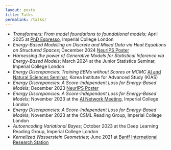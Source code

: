 ```yaml
---
layout: posts
title: Talks
permalink: /talks/
---
```


- *Transformers: From model foundations to foundational models*; April 2025 at [PhD Espresso](https://sites.google.com/view/phd-espresso/?pli=1), Imperial College London
- *Energy-Based Modelling on Discrete and Mixed Data via Heat Equations on Structured Spaces*; December 2024 [NeurIPS Poster](https://neurips.cc/virtual/2024/poster/93171)
- *Harnessing the power of Generative Models for Statistical Inference via Energy-Based Models*; March 2024 at the Junior Statistics Seminar, Imperial College London
- *Energy Discrepancies: Training EBMs without Scores or MCMC* [AI and Natural Sciences Seminar](https://www.kias.re.kr/kias/activities/seminars/list.do?centrspgmsCd=AI&menuNo=408014), Korea Institute for Advanced Study (KIAS)
- *Energy Discrepancies: A Score-Independent Loss for Energy-Based Models*; December 2023 [NeurIPS Poster](https://neurips.cc/virtual/2023/poster/72991)
- *Energy Discrepancies: A Score-Independent Loss for Energy-Based Models*; November 2023 at the [AI Network Meeting](https://www.imperial.ac.uk/artificial-intelligence/about/), Imperial College London
- *Energy Discrepancies: A Score-Independent Loss for Energy-Based Models*; November 2023 at the CSML Reading Group, Imperial College London
- *Autoencoding Variational Bayes*; October 2023 at the Deep Learning Reading Group, Imperial College London
- *Kernelized Wasserstein Geometries*; June 2021 at [Banff International Research Station](https://www.birs.ca/events/2021/5-day-workshops/21w5120)
